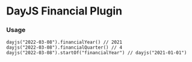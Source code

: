 # DayJS Financial Plugin

### Usage

```
dayjs("2022-03-08").financialYear() // 2021
dayjs("2022-03-08").financialQuarter() // 4
dayjs("2022-03-08").startOf("financialYear") // dayjs("2021-01-01")
```